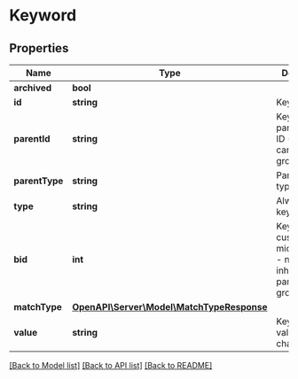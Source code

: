 # Keyword

## Properties
Name | Type | Description | Notes
------------ | ------------- | ------------- | -------------
**archived** | **bool** |  | [optional] 
**id** | **string** | Keyword ID . | [optional] 
**parentId** | **string** | Keyword parent entity ID (advertiser, campaign, ad group). | [optional] 
**parentType** | **string** | Parent entity type | [optional] 
**type** | **string** | Always keyword | [optional] 
**bid** | **int** | Keyword custom bid in microcurrency - null if inherited from parent ad group. | [optional] 
**matchType** | [**OpenAPI\Server\Model\MatchTypeResponse**](MatchTypeResponse.md) |  | 
**value** | **string** | Keyword value (120 chars max). | 

[[Back to Model list]](../README.md#documentation-for-models) [[Back to API list]](../README.md#documentation-for-api-endpoints) [[Back to README]](../README.md)



